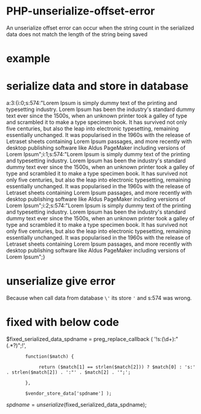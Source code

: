 # PHP-unserialize-offset-error
An unserialize offset error can occur when the string count in the serialized data does not match the length of the string being saved

# example 
# serialize data and store in database 
a:3:{i:0;s:574:"Lorem Ipsum is simply dummy text of the printing and typesetting industry. Lorem Ipsum has been the industry\'s standard dummy text ever since the 1500s, when an unknown printer took a galley of type and scrambled it to make a type specimen book. It has survived not only five centuries, but also the leap into electronic typesetting, remaining essentially unchanged. It was popularised in the 1960s with the release of Letraset sheets containing Lorem Ipsum passages, and more recently with desktop publishing software like Aldus PageMaker including versions of Lorem Ipsum";i:1;s:574:"Lorem Ipsum is simply dummy text of the printing and typesetting industry. Lorem Ipsum has been the industry\'s standard dummy text ever since the 1500s, when an unknown printer took a galley of type and scrambled it to make a type specimen book. It has survived not only five centuries, but also the leap into electronic typesetting, remaining essentially unchanged. It was popularised in the 1960s with the release of Letraset sheets containing Lorem Ipsum passages, and more recently with desktop publishing software like Aldus PageMaker including versions of Lorem Ipsum";i:2;s:574:"Lorem Ipsum is simply dummy text of the printing and typesetting industry. Lorem Ipsum has been the industry\'s standard dummy text ever since the 1500s, when an unknown printer took a galley of type and scrambled it to make a type specimen book. It has survived not only five centuries, but also the leap into electronic typesetting, remaining essentially unchanged. It was popularised in the 1960s with the release of Letraset sheets containing Lorem Ipsum passages, and more recently with desktop publishing software like Aldus PageMaker including versions of Lorem Ipsum";}

#  unserialize give error
Because when call data from database `\'` its store `'` and s:574 was wrong. 

# fixed with below code
$fixed_serialized_data_spdname = preg_replace_callback ( '!s:(\d+):"(.*?)";!',

           function($match) {
           
                return ($match[1] == strlen($match[2])) ? $match[0] : 's:' . strlen($match[2]) . ':"' . $match[2] . '";';
                
           },
           
           $vendor_store_data['spdname'] );
           
$spdname        = unserialize($fixed_serialized_data_spdname);

